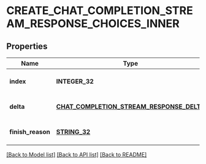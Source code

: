 # CREATE_CHAT_COMPLETION_STREAM_RESPONSE_CHOICES_INNER

## Properties
Name | Type | Description | Notes
------------ | ------------- | ------------- | -------------
**index** | **INTEGER_32** |  | [optional] [default to null]
**delta** | [**CHAT_COMPLETION_STREAM_RESPONSE_DELTA**](ChatCompletionStreamResponseDelta.md) |  | [optional] [default to null]
**finish_reason** | [**STRING_32**](STRING_32.md) |  | [optional] [default to null]

[[Back to Model list]](../README.md#documentation-for-models) [[Back to API list]](../README.md#documentation-for-api-endpoints) [[Back to README]](../README.md)


